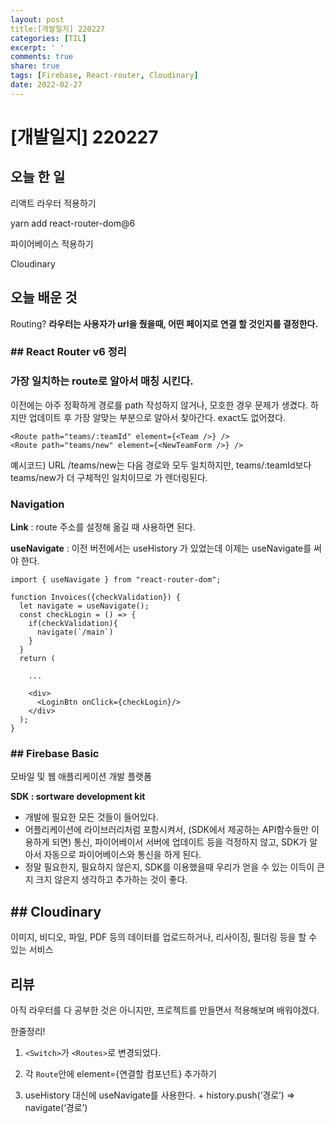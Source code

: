```yaml
---
layout: post
title:[개발일지] 220227 
categories: [TIL]
excerpt: ' '
comments: true
share: true
tags: [Firebase, React-router, Cloudinary]
date: 2022-02-27
---
```


# [개발일지] 220227 

## 오늘 한 일

리액트 라우터 적용하기

yarn add react-router-dom@6

파이어베이스 적용하기

Cloudinary 

## 오늘 배운 것

Routing? **라우터는 사용자가 url을 줬을때, 어떤 페이지로 연결 할 것인지를 결정한다.**

### ## React Router v6 정리

### 가장 일치하는 route로 알아서 매칭 시킨다.

이전에는 아주 정확하게 경로를 path 작성하지 않거나, 모호한 경우 문제가 생겼다. 하지만 업데이트 후 가장 알맞는 부분으로 알아서 찾아간다. exact도 없어졌다.

```react
<Route path="teams/:teamId" element={<Team />} />
<Route path="teams/new" element={<NewTeamForm />} />
```

예시코드)  URL /teams/new는 다음 경로와 모두 일치하지만, teams/:teamId보다 teams/new가 더 구체적인 일치이므로 <NewTeamForm />가 렌더링된다.

### Navigation

**Link** : route 주소를 설정해 옮길 때 사용하면 된다.

**useNavigate** : 이전 버전에서는 useHistory 가 있었는데 이제는 useNavigate를 써야 한다.

```react
import { useNavigate } from "react-router-dom";

function Invoices({checkValidation}) {
  let navigate = useNavigate();
  const checkLogin = () => {
    if(checkValidation){
      navigate(`/main`)
    }
  }
  return (
  
  	...
  
    <div>
      <LoginBtn onClick={checkLogin}/>
    </div>
  );
}
```

### ## Firebase Basic

모바일 및 웹 애플리케이션 개발 플랫폼

**SDK : sortware development kit**

- 개발에 필요한 모든 것들이 들어있다. 
- 어플리케이션에 라이브러리처럼 포함시켜서, (SDK에서 제공하는 API함수들만 이용하게 되면) 통신, 파이어베이서 서버에 업데이트 등을 걱정하지 않고, SDK가 알아서 자동으로 파이어베이스와 통신을 하게 된다. 
- 정말 필요한지, 필요하지 않은지, SDK를 이용했을때 우리가 얻을 수 있는 이득이 큰지 크지 않은지 생각하고 추가하는 것이 좋다.

## ## Cloudinary 

이미지, 비디오, 파일, PDF 등의 데이터를 업로드하거나, 리사이징, 필더링 등을 할 수 있는 서비스

## 리뷰

아직 라우터를 다 공부한 것은 아니지만, 프로젝트를 만들면서 적용해보며 배워야겠다. 

한줄정리!

1. `<Switch>`가 `<Routes>`로 변경되었다.

2. 각 `Route`안에 element={연결할 컴포넌트} 추가하기

3. useHistory 대신에 useNavigate를 사용한다. + history.push(‘경로’) => navigate(‘경로’)
